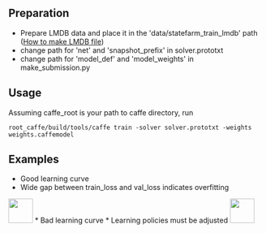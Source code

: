 ## Preparation
* Prepare LMDB data and place it in the 'data/statefarm_train_lmdb' path ([How to make LMDB file](http://caffe.berkeleyvision.org/gathered/examples/imagenet.html))
* change path for 'net' and 'snapshot_prefix' in solver.prototxt
* change path for 'model_def' and 'model_weights' in make_submission.py

## Usage
Assuming caffe_root is your path to caffe directory, run 
```shell
root_caffe/build/tools/caffe train -solver solver.prototxt -weights weights.caffemodel
```
## Examples
* Good learning curve
* Wide gap between train_loss and val_loss indicates overfitting
<img src="https://github.com/kweonwooj/kaggle_statefarm/blob/master/caffe/images/learning_curve_g.png" width="48">
* Bad learning curve
* Learning policies must be adjusted
<img src="https://github.com/kweonwooj/kaggle_statefarm/blob/master/caffe/images/learning_curve_b.png" width="48">
